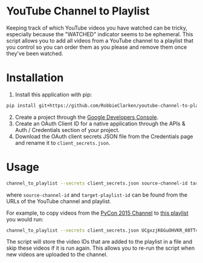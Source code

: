 # YouTube Channel to Playlist

Keeping track of which YouTube videos you have watched can be tricky,
especially because the "WATCHED" indicator seems to be ephemeral. This script
allows you to add all videos from a YouTube channel to a playlist that you
control so you can order them as you please and remove them once they've been
watched.

# Installation

1. Install this application with pip:

  ```bash
  pip install git+https://github.com/RobbieClarken/youtube-channel-to-playlist
  ```

2. Create a project through the [Google Developers Console](https://console.developers.google.com/project).
3. Create an OAuth Client ID for a native application through the APIs & Auth /
   Credentials section of your project.
4. Download the OAuth client secrets JSON file from the Credentials page and
   rename it to `client_secrets.json`.

# Usage

```bash
channel_to_playlist --secrets client_secrets.json source-channel-id target-playlist-id
```

where `source-channel-id` and `target-playlist-id` can be found from the URLs of
the YouTube channel and playlist.

For example, to copy videos from the [PyCon 2015 Channel](https://www.youtube.com/channel/UCgxzjK6GuOHVKR_08TT4hJQ)
to [this playlist](https://www.youtube.com/playlist?list=PLlgnub_DBR_CszAWpJypwst0OFDxW6jOJ)
you would run:

```bash
channel_to_playlist --secrets client_secrets.json UCgxzjK6GuOHVKR_08TT4hJQ PLlgnub_DBR_CszAWpJypwst0OFDxW6jOJ
```

The script will store the video IDs that are added to the playlist in a file
and skip these videos if it is run again. This allows you to re-run the script
when new videos are uploaded to the channel.
